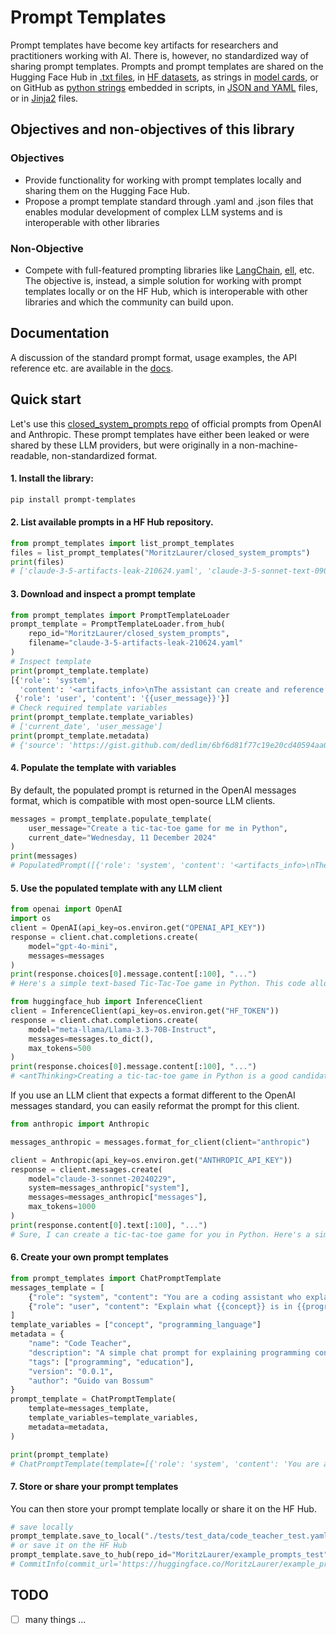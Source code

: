 # Prompt Templates

Prompt templates have become key artifacts for researchers and practitioners working with AI. There is, however, no standardized way of sharing prompt templates. Prompts and prompt templates are shared on the Hugging Face Hub in [.txt files](https://huggingface.co/HuggingFaceFW/fineweb-edu-classifier/blob/main/utils/prompt.txt), in [HF datasets](https://huggingface.co/datasets/fka/awesome-chatgpt-prompts), as strings in [model cards](https://huggingface.co/OpenGVLab/InternVL2-8B#grounding-benchmarks), or on GitHub as [python strings](https://github.com/huggingface/cosmopedia/tree/main/prompts) embedded in scripts, in [JSON and YAML](https://github.com/hwchase17/langchain-hub/blob/master/prompts/README.md) files, or in [Jinja2](https://github.com/argilla-io/distilabel/tree/main/src/distilabel/steps/tasks/templates) files. 



## Objectives and non-objectives of this library
### Objectives
- Provide functionality for working with prompt templates locally and sharing them on the Hugging Face Hub. 
- Propose a prompt template standard through .yaml and .json files that enables modular development of complex LLM systems and is interoperable with other libraries
### Non-Objective 
- Compete with full-featured prompting libraries like [LangChain](https://github.com/langchain-ai/langchain), [ell](https://docs.ell.so/reference/index.html), etc. The objective is, instead, a simple solution for working with prompt templates locally or on the HF Hub, which is interoperable with other libraries and which the community can build upon.


## Documentation

A discussion of the standard prompt format, usage examples, the API reference etc. are available in the [docs](https://moritzlaurer.github.io/prompt_templates/).


## Quick start

Let's use this [closed_system_prompts repo](https://huggingface.co/MoritzLaurer/closed_system_prompts) of official prompts from OpenAI and Anthropic. These prompt templates have either been leaked or were shared by these LLM providers, but were originally in a non-machine-readable, non-standardized format.


#### 1. Install the library:

```bash
pip install prompt-templates
```


#### 2. List available prompts in a HF Hub repository. 

```python
from prompt_templates import list_prompt_templates
files = list_prompt_templates("MoritzLaurer/closed_system_prompts")
print(files)
# ['claude-3-5-artifacts-leak-210624.yaml', 'claude-3-5-sonnet-text-090924.yaml', 'claude-3-5-sonnet-text-image-090924.yaml', 'openai-metaprompt-audio.yaml', 'openai-metaprompt-text.yaml']
```

#### 3. Download and inspect a prompt template

```python
from prompt_templates import PromptTemplateLoader
prompt_template = PromptTemplateLoader.from_hub(
    repo_id="MoritzLaurer/closed_system_prompts",
    filename="claude-3-5-artifacts-leak-210624.yaml"
)
# Inspect template
print(prompt_template.template)
[{'role': 'system',
  'content': '<artifacts_info>\nThe assistant can create and reference artifacts ...'},
 {'role': 'user', 'content': '{{user_message}}'}]
# Check required template variables
print(prompt_template.template_variables)
# ['current_date', 'user_message']
print(prompt_template.metadata)
# {'source': 'https://gist.github.com/dedlim/6bf6d81f77c19e20cd40594aa09e3ecd'}
```


#### 4. Populate the template with variables
By default, the populated prompt is returned in the OpenAI messages format, which is compatible with most open-source LLM clients.

```python
messages = prompt_template.populate_template(
    user_message="Create a tic-tac-toe game for me in Python",
    current_date="Wednesday, 11 December 2024"
)
print(messages)
# PopulatedPrompt([{'role': 'system', 'content': '<artifacts_info>\nThe assistant can create and reference artifacts during conversations. Artifacts are ...'}, {'role': 'user', 'content': 'Create a tic-tac-toe game for me in Python'}])
```

#### 5. Use the populated template with any LLM client

```python
from openai import OpenAI
import os
client = OpenAI(api_key=os.environ.get("OPENAI_API_KEY"))
response = client.chat.completions.create(
    model="gpt-4o-mini",
    messages=messages
)
print(response.choices[0].message.content[:100], "...")
# Here's a simple text-based Tic-Tac-Toe game in Python. This code allows two players to take turns pl ...
```

```python
from huggingface_hub import InferenceClient
client = InferenceClient(api_key=os.environ.get("HF_TOKEN"))
response = client.chat.completions.create(
    model="meta-llama/Llama-3.3-70B-Instruct", 
    messages=messages.to_dict(),
    max_tokens=500
)
print(response.choices[0].message.content[:100], "...")
# <antThinking>Creating a tic-tac-toe game in Python is a good candidate for an artifact. It's a self- ...
```

If you use an LLM client that expects a format different to the OpenAI messages standard, you can easily reformat the prompt for this client.

```python
from anthropic import Anthropic

messages_anthropic = messages.format_for_client(client="anthropic")

client = Anthropic(api_key=os.environ.get("ANTHROPIC_API_KEY"))
response = client.messages.create(
    model="claude-3-sonnet-20240229",
    system=messages_anthropic["system"],
    messages=messages_anthropic["messages"],
    max_tokens=1000
)
print(response.content[0].text[:100], "...")
# Sure, I can create a tic-tac-toe game for you in Python. Here's a simple implementation: ...
```


#### 6. Create your own prompt templates

```python
from prompt_templates import ChatPromptTemplate
messages_template = [
    {"role": "system", "content": "You are a coding assistant who explains concepts clearly and provides short examples."},
    {"role": "user", "content": "Explain what {{concept}} is in {{programming_language}}."}
]
template_variables = ["concept", "programming_language"]
metadata = {
    "name": "Code Teacher",
    "description": "A simple chat prompt for explaining programming concepts with examples",
    "tags": ["programming", "education"],
    "version": "0.0.1",
    "author": "Guido van Bossum"
}
prompt_template = ChatPromptTemplate(
    template=messages_template,
    template_variables=template_variables,
    metadata=metadata,
)

print(prompt_template)
# ChatPromptTemplate(template=[{'role': 'system', 'content': 'You are a coding a..., template_variables=['concept', 'programming_language'], metadata={'name': 'Code Teacher', 'description': 'A simple ..., client_parameters={}, custom_data={}, populator_type='double_brace', populator=<prompt_templates.prompt_templates.DoubleBracePopu...)
```

#### 7. Store or share your prompt templates
You can then store your prompt template locally or share it on the HF Hub.

```python
# save locally
prompt_template.save_to_local("./tests/test_data/code_teacher_test.yaml")
# or save it on the HF Hub
prompt_template.save_to_hub(repo_id="MoritzLaurer/example_prompts_test", filename="code_teacher_test.yaml", create_repo=True)
# CommitInfo(commit_url='https://huggingface.co/MoritzLaurer/example_prompts_test/commit/4cefd2c94f684f9bf419382f96b36692cd175e84', commit_message='Upload prompt template code_teacher_test.yaml', commit_description='', oid='4cefd2c94f684f9bf419382f96b36692cd175e84', pr_url=None, repo_url=RepoUrl('https://huggingface.co/MoritzLaurer/example_prompts_test', endpoint='https://huggingface.co', repo_type='model', repo_id='MoritzLaurer/example_prompts_test'), pr_revision=None, pr_num=None)
```


## TODO
- [ ] many things ...

